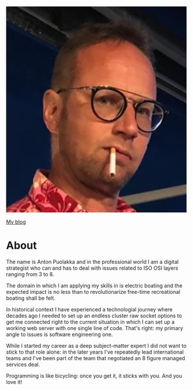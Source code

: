 
![my mice face][rumble]


[My blog](https://www.fi)

About
=====

The name is Anton Puolakka and in the professional world I am a digital strategist who can and has to deal with issues related to ISO OSI layers ranging from 3 to 8.

The domain in which I am applying my skills in is electric boating and the expected impact is no less than to revolutionarize free-time recreational boating shall be felt.

In historical context I have experienced a technologial journey where decades ago I needed to set up an endless cluster raw socket options to get me connected right to the current situation in which I can set up a working web server with one single line of code. That's right: my primary angle to issues is software engineering one.

While I started my career as a deep subject-matter expert I did not want to stick to that role alone: in the later years I've repeatedly lead international teams and I've been part of the team that negotiated an 8 figure managed services deal.

Programming is like bicycling: once you get it, it sticks with you. And you love it!

[rumble]: https://raw.githubusercontent.com/aaltomcc/cs-ej4101-fall-2019-028-starter/master/rumble.png "YOLO vs. smoking is bad for you"
